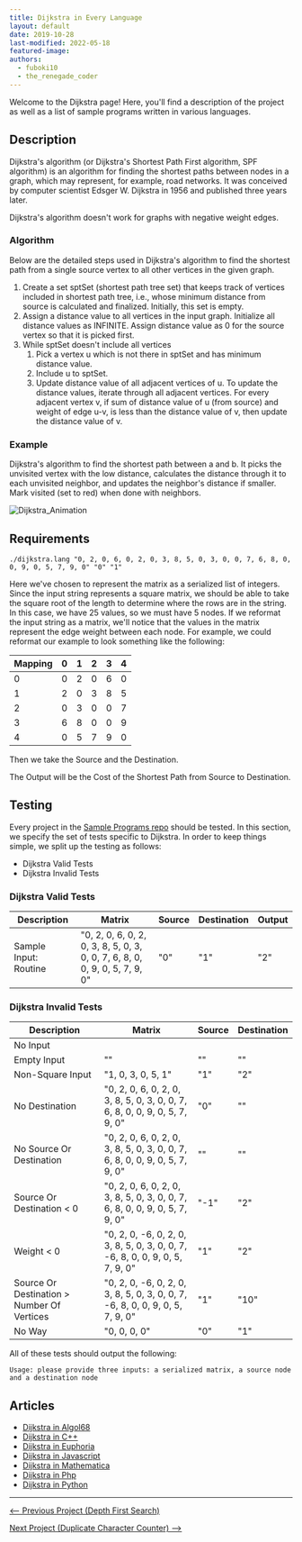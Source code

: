 ```yaml
---
title: Dijkstra in Every Language
layout: default
date: 2019-10-28
last-modified: 2022-05-18
featured-image: 
authors:
  - fuboki10
  - the_renegade_coder
---
```


Welcome to the Dijkstra page! Here, you'll find a description of the project as well as a list of sample programs written in various languages.

## Description

Dijkstra's algorithm (or Dijkstra's Shortest Path First algorithm, SPF algorithm) 
is an algorithm for finding the shortest paths between nodes in a graph, which 
may represent, for example, road networks. It was conceived by computer scientist 
Edsger W. Dijkstra in 1956 and published three years later.

Dijkstra's algorithm doesn't work for graphs with negative weight edges.

### Algorithm

Below are the detailed steps used in Dijkstra's algorithm to find the shortest path 
from a single source vertex to all other vertices in the given graph.

1. Create a set sptSet (shortest path tree set) that keeps track 
   of vertices included in shortest path tree, i.e., whose minimum 
   distance from source is calculated and finalized. Initially, 
   this set is empty.
2. Assign a distance value to all vertices in the input graph. 
   Initialize all distance values as INFINITE. Assign distance 
   value as 0 for the source vertex so that it is picked first.
3. While sptSet doesn't include all vertices
   1. Pick a vertex u which is not there in sptSet and has minimum distance value.
   2. Include u to sptSet.
   3. Update distance value of all adjacent vertices of u. To update the distance 
   values, iterate through all adjacent vertices. For every adjacent vertex v, if 
   sum of distance value of u (from source) and weight of edge u-v, is less than 
   the distance value of v, then update the  distance value of v.

### Example

Dijkstra's algorithm to find the shortest path between a and b. It picks 
the unvisited vertex with the low distance, calculates the distance through 
it to each unvisited neighbor, and updates the neighbor's distance if smaller. 
Mark visited (set to red) when done with neighbors.

![Dijkstra_Animation](https://user-images.githubusercontent.com/35429211/67672949-a2dcfd80-f981-11e9-862a-96bd0ec9ba83.gif)


## Requirements

```console
./dijkstra.lang "0, 2, 0, 6, 0, 2, 0, 3, 8, 5, 0, 3, 0, 0, 7, 6, 8, 0, 0, 9, 0, 5, 7, 9, 0" "0" "1"
```

Here we've chosen to represent the matrix as a serialized list of integers. Since
the input string represents a square matrix, we should be able to take the
square root of the length to determine where the rows are in the string. In this
case, we have 25 values, so we must have 5 nodes.
If we reformat the input string as a matrix, we'll notice that the values in the
matrix represent the edge weight between each node. For example, we
could reformat our example to look something like the following:

| Mapping | 0   | 1   | 2   | 3   | 4   |
| ------- | --- | --- | --- | --- | --- |
| 0       | 0   | 2   | 0   | 6   | 0   |
| 1       | 2   | 0   | 3   | 8   | 5   |
| 2       | 0   | 3   | 0   | 0   | 7   |
| 3       | 6   | 8   | 0   | 0   | 9   |
| 4       | 0   | 5   | 7   | 9   | 0   |

Then we take the Source and the Destination.

The Output will be the Cost of the Shortest Path from Source to Destination.  


## Testing

Every project in the [Sample Programs repo](https://github.com/TheRenegadeCoder/sample-programs) should be tested.
In this section, we specify the set of tests specific to Dijkstra.
In order to keep things simple, we split up the testing as follows:

- Dijkstra Valid Tests
- Dijkstra Invalid Tests

### Dijkstra Valid Tests

| Description | Matrix | Source | Destination | Output |
| ----------- | ------ | ------ | ----------- | ------ |
| Sample Input: Routine | "0, 2, 0, 6, 0, 2, 0, 3, 8, 5, 0, 3, 0, 0, 7, 6, 8, 0, 0, 9, 0, 5, 7, 9, 0" | "0" | "1" | "2" |

### Dijkstra Invalid Tests

| Description | Matrix | Source | Destination |
| ----------- | ------ | ------ | ----------- |
| No Input |  |  |  |
| Empty Input | "" | "" | "" |
| Non-Square Input | "1, 0, 3, 0, 5, 1" | "1" | "2" |
| No Destination | "0, 2, 0, 6, 0, 2, 0, 3, 8, 5, 0, 3, 0, 0, 7, 6, 8, 0, 0, 9, 0, 5, 7, 9, 0" | "0" | "" |
| No Source Or Destination | "0, 2, 0, 6, 0, 2, 0, 3, 8, 5, 0, 3, 0, 0, 7, 6, 8, 0, 0, 9, 0, 5, 7, 9, 0" | "" | "" |
| Source Or Destination < 0 | "0, 2, 0, 6, 0, 2, 0, 3, 8, 5, 0, 3, 0, 0, 7, 6, 8, 0, 0, 9, 0, 5, 7, 9, 0" | "-1" | "2" |
| Weight < 0 | "0, 2, 0, -6, 0, 2, 0, 3, 8, 5, 0, 3, 0, 0, 7, -6, 8, 0, 0, 9, 0, 5, 7, 9, 0" | "1" | "2" |
| Source Or Destination > Number Of Vertices | "0, 2, 0, -6, 0, 2, 0, 3, 8, 5, 0, 3, 0, 0, 7, -6, 8, 0, 0, 9, 0, 5, 7, 9, 0" | "1" | "10" |
| No Way | "0, 0, 0, 0" | "0" | "1" |

All of these tests should output the following:

```
Usage: please provide three inputs: a serialized matrix, a source node and a destination node
```


## Articles

- [Dijkstra in Algol68](https://sampleprograms.io/projects/dijkstra/algol68)
- [Dijkstra in C++](https://sampleprograms.io/projects/dijkstra/c-plus-plus)
- [Dijkstra in Euphoria](https://sampleprograms.io/projects/dijkstra/euphoria)
- [Dijkstra in Javascript](https://sampleprograms.io/projects/dijkstra/javascript)
- [Dijkstra in Mathematica](https://sampleprograms.io/projects/dijkstra/mathematica)
- [Dijkstra in Php](https://sampleprograms.io/projects/dijkstra/php)
- [Dijkstra in Python](https://sampleprograms.io/projects/dijkstra/python)

***

<nav class="project-nav">

<div id="prev" markdown="1">

[<-- Previous Project (Depth First Search)](https://sampleprograms.io/projects/depth-first-search)

</div>

<div id="next" markdown="1">

[Next Project (Duplicate Character Counter) -->](https://sampleprograms.io/projects/duplicate-character-counter)

</div>

</nav>